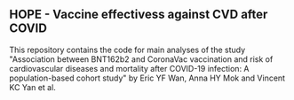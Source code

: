 ## HOPE - Vaccine effectivess against CVD after COVID

This repository contains the code for main analyses of the study "Association between BNT162b2 and CoronaVac vaccination and risk of cardiovascular diseases and mortality after COVID-19 infection: A population-based cohort study" by Eric YF Wan, Anna HY Mok and Vincent KC Yan et al.



